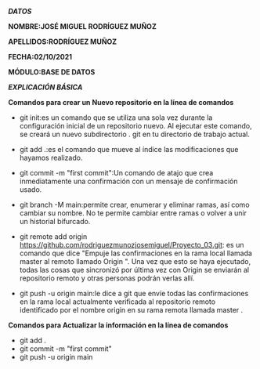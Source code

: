 ***DATOS***

**NOMBRE:JOSÉ MIGUEL RODRÍGUEZ MUÑOZ**

**APELLIDOS:RODRÍGUEZ MUÑOZ**

**FECHA:02/10/2021**

**MÓDULO:BASE DE DATOS**

***EXPLICACIÓN BÁSICA*** 

**Comandos para crear un Nuevo repositorio en la línea de comandos**

+ git init:es un comando que se utiliza una sola vez durante la configuración inicial de un repositorio nuevo. 
 Al ejecutar este comando, se creará un nuevo subdirectorio . git en tu directorio de trabajo actual.


* git add .:es el comando que mueve al índice las modificaciones que hayamos realizado.

* git commit -m "first commit":Un comando de atajo que crea inmediatamente una confirmación con un mensaje de confirmación usado.

* git branch -M main:permite crear, enumerar y eliminar ramas, así como cambiar su nombre. No te permite cambiar entre ramas o volver a unir un historial bifurcado.


+ git remote add origin https://github.com/rodriguezmunozjosemiguel/Proyecto_03.git: es un comando que dice "Empuje las confirmaciones en la rama local llamada master al remoto llamado Origin ".
  Una vez que esto se haya ejecutado, todas las cosas que sincronizó por última vez con Origin se enviarán al repositorio remoto y otras personas podrán verlas allí.

* git push -u origin main:le dice a git que envíe todas las confirmaciones en la rama local actualmente verificada al repositorio
 remoto identificado por el nombre origin en su rama remota llamada master .

**Comandos para Actualizar la información en la línea de comandos**

* git add .
* git commit -m "first commit"
* git push -u origin main
